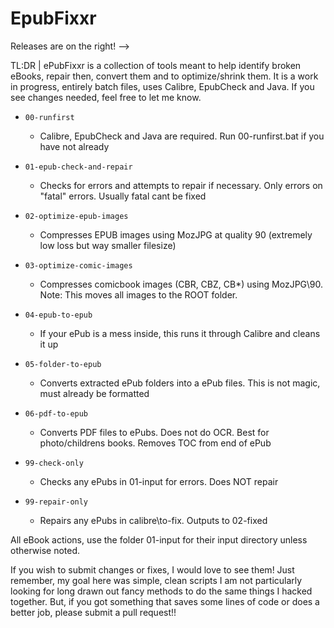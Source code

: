 # EpubFixxr

Releases are on the right! --> 

TL:DR | ePubFixxr is a collection of tools meant to help identify broken eBooks, repair then, convert them and to optimize/shrink them. It is a work in progress, entirely batch files, uses Calibre, EpubCheck and Java. If you see changes needed, feel free to let me know.

* `00-runfirst`
  * Calibre, EpubCheck and Java are required. Run 00-runfirst.bat if you have not already
* `01-epub-check-and-repair`
  * Checks for errors and attempts to repair if necessary. Only errors on "fatal" errors. Usually fatal cant be fixed
* `02-optimize-epub-images`
  * Compresses EPUB images using MozJPG at quality 90 (extremely low loss but way smaller filesize) 
* `03-optimize-comic-images`
  * Compresses comicbook images (CBR, CBZ, CB*) using MozJPG\90. Note: This moves all images to the ROOT folder.
* `04-epub-to-epub`
  * If your ePub is a mess inside, this runs it through Calibre and cleans it up
* `05-folder-to-epub`
  * Converts extracted ePub folders into a ePub files. This is not magic, must already be formatted
* `06-pdf-to-epub`
  * Converts PDF files to ePubs. Does not do OCR. Best for photo/childrens books. Removes TOC from end of ePub

* `99-check-only`
  * Checks any ePubs in 01-input for errors. Does NOT repair
* `99-repair-only`
  * Repairs any ePubs in calibre\to-fix. Outputs to 02-fixed
  
 
All eBook actions, use the folder 01-input for their input directory unless otherwise noted.

If you wish to submit changes or fixes, I would love to see them! Just remember, my goal here was simple, clean scripts
I am not particularly  looking for long drawn out fancy methods to do the same things I hacked together.
But, if you got something that saves some lines of code or does a better job, please submit a pull request!!
